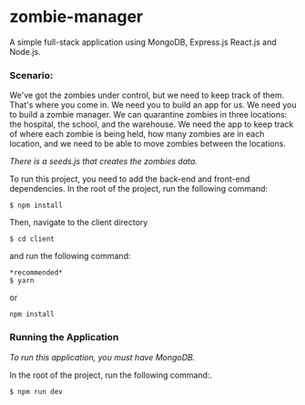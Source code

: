 # zombie-manager

A simple full-stack application using MongoDB, Express.js React.js and Node.js.

### Scenario:
We've got the zombies under control, but we need to keep track of them. That's where you come in. We need you to build an app for us. We need you to build a zombie manager.
We can quarantine zombies in three locations: the hospital, the school, and the warehouse. We need the app to keep track of where each zombie is being held, how many zombies are in each location, and we need to be able to move zombies between the locations.

*There is a seeds.js that creates the zombies data.*

To run this project, you need to add the back-end and front-end dependencies.
In the root of the project, run the following command:
```
$ npm install
```

Then, navigate to the client directory 
```
$ cd client
```

and run the following command:
```
*recommended*
$ yarn
```
or
```
npm install
```

### Running the Application

*To run this application, you must have MongoDB.*

In the root of the project, run the following command:.
```
$ npm run dev
```
